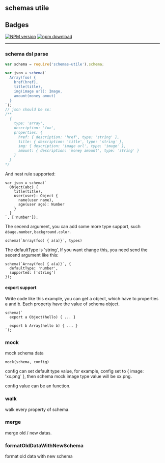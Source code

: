 schemas utile
-----------


## Badges

[![NPM version][npm-image]][npm-url]
[![npm download][download-image]][download-url]

[npm-image]: http://img.shields.io/npm/v/schemas-utile.svg?style=flat-square
[npm-url]: http://npmjs.org/package/schemas-utile
[download-image]: https://img.shields.io/npm/dm/schemas-utile.svg?style=flat-square
[download-url]: https://npmjs.org/package/schemas-utile
--------------------

### schema dsl parse

```js
var schema = require('schemas-utile').schema;

var json = schema(`
  Array(foo) {
    href(href),
    title(title),
    img(image url): Image,
    amount(money amout)
  }
`);
// json should be so:
/**
  {
    type: 'array',
    description: 'foo',
    properties: {
      href: { description: 'href', type: 'string' },
      title: { description: 'title', type: 'string' },
      img: { description: 'image url', type: 'image' },
      amount: { description: 'money amount', type: 'string' }
    }
  }
*/
```

And nest rule supported:

```
var json = schema(`
  Object(abc) {
    title(title),
    user(user): Object {
      name(user name),
      age(user age): Number
    }
  }
`, ['number']);
```

The secend argument, you can add some more type support, such as`age.number`, `background.color`.

```
schema(`Array(foo) { a(a)}`, types)
```

The defaultType is 'string', If you want change this, you need send the secend argument like this:

```
schema(`Array(foo) { a(a)}`, {
  defaultType: 'number',
  supported: ['string']
});
```

#### export support

Write code like this example, you can get a object, which have to properties a and b. Each property have the value of schema object.

```
schema(`
  export a Object(hello) { ... }

  export b Array(hello b) { ... }
`);
```

### mock

mock schema data

```
mock(schema, config)
```

config can set default type value, for example, config set to { image: 'xx.png' }, then schema mock image type value will be xx.png.

config value can be an function.

### walk

walk every property of schema.

### merge

merge old / new datas.

### formatOldDataWithNewSchema

format old data with new schema